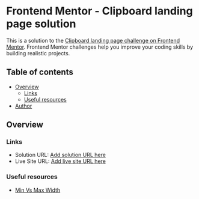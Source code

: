 # Frontend Mentor - Clipboard landing page solution

This is a solution to the [Clipboard landing page challenge on Frontend Mentor](https://www.frontendmentor.io/challenges/clipboard-landing-page-5cc9bccd6c4c91111378ecb9). Frontend Mentor challenges help you improve your coding skills by building realistic projects.

## Table of contents

- [Overview](#overview)
  - [Links](#links)
  - [Useful resources](#useful-resources)
- [Author](#author)

## Overview

### Links

- Solution URL: [Add solution URL here]()
- Live Site URL: [Add live site URL here]()

### Useful resources

- [Min Vs Max Width](https://www.emailonacid.com/blog/article/email-development/emailology_media_queries_demystified_min-width_and_max-width/)
